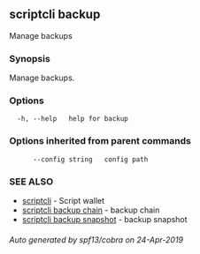 ## scriptcli backup

Manage backups

### Synopsis

Manage backups.

### Options

```
  -h, --help   help for backup
```

### Options inherited from parent commands

```
      --config string   config path
```

### SEE ALSO

* [scriptcli](scriptcli.md)	 - Script wallet
* [scriptcli backup chain](scriptcli_backup_chain.md)	 - backup chain
* [scriptcli backup snapshot](scriptcli_backup_snapshot.md)	 - backup snapshot

###### Auto generated by spf13/cobra on 24-Apr-2019
